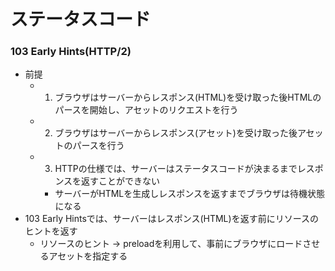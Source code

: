 # ステータスコード
### 103 Early Hints(HTTP/2)
- 前提
  - 1. ブラウザはサーバーからレスポンス(HTML)を受け取った後HTMLのパースを開始し、アセットのリクエストを行う
  - 2. ブラウザはサーバーからレスポンス(アセット)を受け取った後アセットのパースを行う
  - 3. HTTPの仕様では、サーバーはステータスコードが決まるまでレスポンスを返すことができない
    - サーバーがHTMLを生成しレスポンスを返すまでブラウザは待機状態になる
- 103 Early Hintsでは、サーバーはレスポンス(HTML)を返す前にリソースのヒントを返す
  - リソースのヒント -> preloadを利用して、事前にブラウザにロードさせるアセットを指定する
